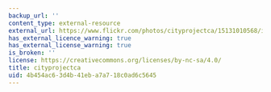 ```yaml
---
backup_url: ''
content_type: external-resource
external_url: https://www.flickr.com/photos/cityprojectca/15131010568/in/photolist-p45ohy-akmFZY-dSRY48-7a8oeU-7MsEfX-o6HbEv-6YJXfd-8ifGPs-nPvV1w-5nW86G-e9T7Q6-o4YcLL-6Yk26u-6Yk1V7-akmFNG-dSXytf-2aTKvLM-pmwKWs-6Yk2eY-dSRYca-684X3i-Ysvp69-bTHRkM-8WuUBt-6Yk1RG-7cMjkA-f6x8UQ-dSRXYk-qdSFQm-ft65Qc-oKWVnt-5nVUy5-62fRXz-29NhmzL-8WxZ6w-p5hXRD-dSRY8z-7gqXMC-sg5PCF-akjsmq-akiTog-ds82bb-f6gRqi-dSXyvJ-7ECLfj-9Y5H2s-8XaSmv-akgEsZ-dV1tsc-2aTKtS6
has_external_licence_warning: true
has_external_license_warning: true
is_broken: ''
license: https://creativecommons.org/licenses/by-nc-sa/4.0/
title: cityprojectca
uid: 4b454ac6-3d4b-41eb-a7a7-18c0ad6c5645
---
```

